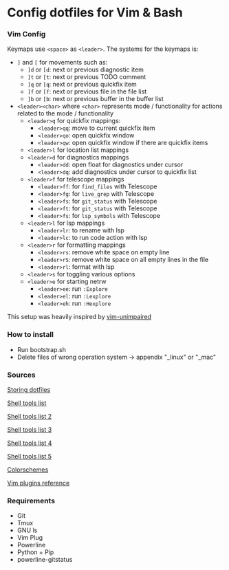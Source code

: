 # Config dotfiles for Vim & Bash

### Vim Config

Keymaps use `<space>` as `<leader>`. The systems for the keymaps is:

* `]` and `[` for movements such as:
    * `]d` or `[d`: next or previous diagnostic item
    * `]t` or `[t`: next or previous TODO comment
    * `]q` or `[q`: next or previous quickfix item
    * `]f` or `[f`: next or previous file in the file list
    * `]b` or `[b`: next or previous buffer in the buffer list
* `<leader><char>` where `<char>` represents mode / functionality
  for actions related to the mode / functionality
    * `<leader>q` for quickfix mappings:
        * `<leader>qq`: move to current quickfix item
        * `<leader>qo`: open quickfix window
        * `<leader>qw`: open quickfix window if there are quickfix items
    * `<leader>l` for location list mappings
    * `<leader>d` for diagnostics mappings
        * `<leader>dd`: open float for diagnostics under cursor
        * `<leader>dq`: add diagnostics under cursor to quickfix list
    * `<leader>f` for telescope mappings
        * `<leader>ff`: for `find_files` with Telescope
        * `<leader>fg`: for `live_grep` with Telescope
        * `<leader>fs`: for `git_status` with Telescope
        * `<leader>ft`: for `git_status` with Telescope
        * `<leader>fs`: for `lsp_symbols` with Telescope
    * `<leader>l` for lsp mappings
        * `<leader>lr`: to rename with lsp
        * `<leader>lc`: to run code action with lsp
    * `<leader>r` for formatting mappings
        * `<leader>rs`: remove white space on empty line
        * `<leader>rS`: remove white space on all empty lines in the file
        * `<leader>rl`: format with lsp
    * `<leader>s` for toggling various options
    * `<leader>e` for starting netrw
        * `<leader>ee`: run `:Explore`
        * `<leader>el`: run `:Lexplore`
        * `<leader>eh`: run `:Hexplore`

This setup was heavily inspired by [vim-unimpaired](https://github.com/tpope/vim-unimpaired)

### How to install
- Run bootstrap.sh
- Delete files of wrong operation system -> appendix "\_linux" or "\_mac"

### Sources
[Storing dotfiles](https://developer.atlassian.com/blog/2016/02/best-way-to-store-dotfiles-git-bare-repo/)

[Shell tools list](https://github.com/alebcay/awesome-shell)

[Shell tools list 2](https://github.com/awesome-lists/awesome-bash)

[Shell tools list 3](https://github.com/uhub/awesome-shell)

[Shell tools list 4](https://terminalsare.sexy)

[Shell tools list 5](https://nullrndtx.github.io/2016/02/21/Awesome-Shell.html)

[Colorschemes](http://chriskempson.com/projects/base16/)

[Vim plugins reference](https://medium.com/@huntie/10-essential-vim-plugins-for-2018-39957190b7a9)

### Requirements
- Git
- Tmux
- GNU ls
- Vim Plug
- Powerline
- Python + Pip
- powerline-gitstatus
